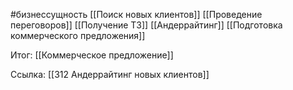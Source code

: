#бизнессущность 
[[Поиск новых клиентов]]
[[Проведение переговоров]]
[[Получение ТЗ]]
[[Андеррайтинг]]
[[Подготовка коммерческого предложения]]

Итог: [[Коммерческое предложение]]

Ссылка: [[312 Андеррайтинг новых клиентов]]


